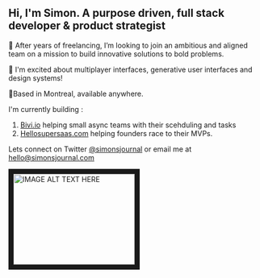 ## Hi, I'm Simon. A purpose driven, full stack developer & product strategist

👀 After years of freelancing, I’m looking to join an ambitious and aligned team on a mission to build innovative solutions to bold problems.

🤔 I'm excited about multiplayer interfaces, generative user interfaces and design systems!

📍Based in Montreal, available anywhere.

I'm currently building : 
1. [Bivi.io](https://bivi.io) helping small async teams with their scehduling and tasks
2. [Hellosupersaas.com](https://hellosupersaas.com) helping founders race to their MVPs.

Lets connect on Twitter [@simonsjournal](https://twitter.com/simonsjournal) or email me at [hello@simonsjournal.com](mailto:hello@simonsjournal.com)

<a href="http://www.youtube.com/watch?feature=player_embedded&v=KhGWbt1dAKQ
" target="_blank"><img src="http://img.youtube.com/vi/YOUTUBE_VIDEO_ID_HERE/0.jpg" 
alt="IMAGE ALT TEXT HERE" width="240" height="180" border="10" /></a>
